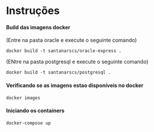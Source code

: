 # Instruções

#### Build das imagens docker
(Entre na pasta oracle e execute o seguinte comando)
```
docker build -t santanarscs/oracle-express .
```

(ENtre na pasta postgresql e execute o seguinte comando)
```
docker build -t santanarscs/postgresql .
```

#### Verificando se as imagens estao disponíveis no docker

```
docker images
```
#### Iniciando os containers

```
docker-compose up
```
